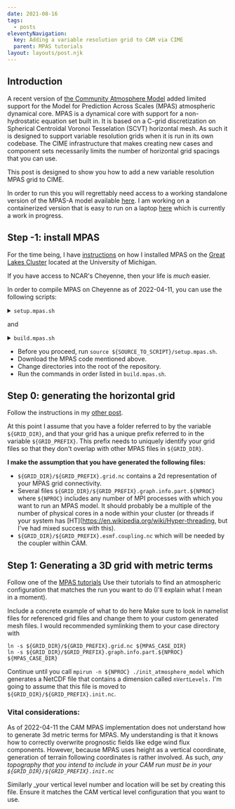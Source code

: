 ```yaml
---
date: 2021-08-16
tags:
  - posts
eleventyNavigation:
  key: Adding a variable resolution grid to CAM via CIME
  parent: MPAS tutorials
layout: layouts/post.njk
---
```


## Introduction
A recent version of [the Community Atmosphere Model](https://github.com/ESCOMP/CAM/tree/cam_development)
added limited support for the Model for Prediction Across Scales (MPAS) atmospheric dynamical core.
MPAS is a dynamical core with support for a non-hydrostatic equation set built in. It is based on a C-grid discretization on
Spherical Centroidal Voronoi Tesselation (SCVT) horizontal mesh. As such 
it is designed to support variable resolution grids when it is run in its own codebase.
The CIME infrastructure that makes creating new cases and component sets 
necessarily limits the number of horizontal grid spacings that you can use.

This post is designed to show you how to add a new variable resolution MPAS grid
to CIME.

In order to run this you will regrettably need access to a working standalone version of the MPAS-A model
available [here](https://github.com/MPAS-Dev/MPAS-Model).
I am working on a containerized version that is easy to run on a laptop [here](https://open-lab-notebook.glitch.me/posts/MPAS/singularity_mpas_def/)
which is currently a work in progress.

## Step -1: install MPAS

For the time being, I have [instructions](https://open-lab-notebook.glitch.me/posts/installing-mpas/) on how I installed MPAS on the [Great Lakes Cluster](https://arc.umich.edu/greatlakes/)
located at the University of Michigan.

If you have access to NCAR's Cheyenne, then your life is _much_ easier.

In order to compile MPAS on Cheyenne as of 2022-04-11, you can use the following scripts:

<details>
  <summary><code>setup.mpas.sh</code></summary>
  
```
module unload netcdf
module load intel/19.1.1  mpt/2.22
module load netcdf-mpi/4.7.4 pnetcdf/1.12.1 pio/2.5.2
```
</details>

and 
<details>
<summary><code>build.mpas.sh</code></summary>
  
```
make ifort CORE=init_atmosphere PRECISION=single USE_PIO2=true
make clean CORE=atmosphere
make ifort CORE=atmosphere PRECISION=single USE_PIO2=true  
```

</details>

* Before you proceed, run `source ${SOURCE_TO_SCRIPT}/setup.mpas.sh`.
* Download the MPAS code mentioned above. 
* Change directories into the root of the repository.
* Run the commands in order listed in `build.mpas.sh`.


## Step 0: generating the horizontal grid
Follow the instructions in my [other post](https://open-lab-notebook.glitch.me/posts/MPAS/made_to_measure_mpas/).

At this point I assume that you have a folder referred to by the variable `${GRID_DIR}`, and that
your grid has a unique prefix referred to in the variable `${GRID_PREFIX}`. This
prefix needs to uniquely identify your grid files so that they don't overlap with other MPAS files
in `${GRID_DIR}`.

**I make the assumption that you have generated the following files:**

* `${GRID_DIR}/${GRID_PREFIX}.grid.nc` contains a 2d representation of your MPAS grid connectivity.
* Several files `${GRID_DIR}/${GRID_PREFIX}.graph.info.part.${NPROC}` where `${NPROC}` includes
any number of MPI processes with which you want to run an MPAS model. It should probably be a multiple of the 
number of physical cores in a node within your cluster (or threads if your system has [HT](https://en.wikipedia.org/wiki/Hyper-threading, 
but I've had mixed success with this).
* `${GRID_DIR}/${GRID_PREFIX}.esmf.coupling.nc` which will be needed by the coupler within CAM.


## Step 1: Generating a 3D grid with metric terms

Follow one of the [MPAS tutorials](https://www2.mmm.ucar.edu/projects/mpas/tutorial/Boulder2019/index.html)
Use their tutorials to find an atmospheric configuration that matches the run you want to do (I'll explain what I mean in
a moment).

<span class="todo">Include a concrete example of what to do here</span>
Make sure to look in namelist files for referenced grid files and change them to 
your custom generated mesh files. I would recommended symlinking them to 
your case directory with 
```
ln -s ${GRID_DIR}/${GRID_PREFIX}.grid.nc ${MPAS_CASE_DIR} 
ln -s ${GRID_DIR}/$GRID_PREFIX}.graph.info.part.${NPROC} ${MPAS_CASE_DIR}
```

Continue until you call `mpirun -n ${NPROC} ./init_atmosphere_model` which generates a NetCDF file 
that contains a dimension called `nVertLevels.` 
I'm going to assume that this file is moved to `${GRID_DIR}/${GRID_PREFIX}.init.nc`.

### Vital considerations:
As of 2022-04-11 the CAM MPAS implementation does not understand how to generate 3d metric terms for
MPAS. My understanding is that it knows how to correctly overwrite prognostic fields like edge wind flux
components. However, because MPAS uses height as a vertical coordinate, generation of
terrain following coordinates is rather involved. 
As such, <span class="todo">_any topography that you intend to include in your CAM run must be in
  your `${GRID_DIR}/${GRID_PREFIX}.init.nc`_</span>
  
Similarly <span class="todo">_your vertical level number and location will be set by
creating this file. Ensure it matches the CAM vertical level configuration that you want to use.
</span>

















